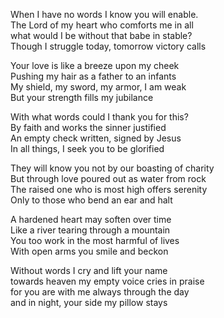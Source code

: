 When I have no words I know you will enable.  
The Lord of my heart who comforts me in all  
what would I be without that babe in stable?  
Though I struggle today, tomorrow victory calls  

Your love is like a breeze upon my cheek  
Pushing my hair as a father to an infants   
My shield, my sword, my armor, I am weak  
But your strength fills my jubilance  

With what words could I thank you for this?  
By faith and works the sinner justified   
An empty check written, signed by Jesus   
In all things, I seek you to be glorified  

They will know you not by our boasting of charity  
But through love poured out as water from rock  
The raised one who is most high offers serenity  
Only to those who bend an ear and halt  

A hardened heart may soften over time  
Like a river tearing through a mountain  
You too work in the most harmful of lives  
With open arms you smile and beckon  

Without words I cry and lift your name  
towards heaven my empty voice cries in praise  
for you are with me always through the day  
and in night, your side my pillow stays  

